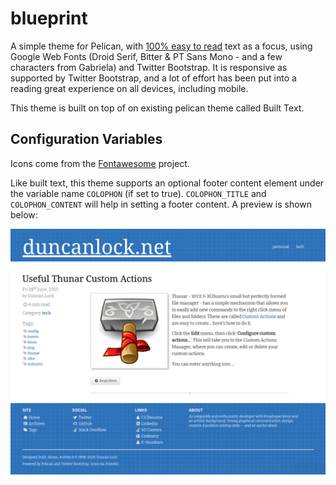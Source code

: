# blueprint

A simple theme for Pelican, with [100% easy to read][1] text as a focus, using Google Web Fonts (Droid Serif, Bitter & PT Sans Mono - and a few characters from Gabriela) and Twitter Bootstrap. It is responsive as supported by Twitter Bootstrap, and a lot of effort has been put into a reading great experience on all devices, including mobile.

This theme is built on top of on existing pelican theme called Built Text.

## Configuration Variables

Icons come from the [Fontawesome][3] project.

Like built text, this theme supports an optional footer content element under the variable name `COLOPHON` (if set to true). `COLOPHON_TITLE` and `COLOPHON_CONTENT` will help in setting a footer content. A preview is shown below:

![preview](screenshot.png)

[1]: http://ia.net/blog/100e2r/
[2]: https://duncanlock.net/
[3]: https://fontawesome.com/

